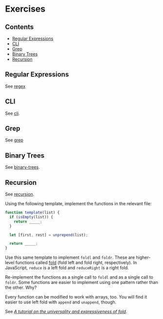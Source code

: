 # Exercises

## Contents<!-- omit in toc -->

- [Regular Expressions](#regular-expressions)
- [CLI](#cli)
- [Grep](#grep)
- [Binary Trees](#binary-trees)
- [Recursion](#recursion)

## Regular Expressions

See [regex](regex/)

## CLI

See [cli](cli/).

## Grep

See [grep](grep/)

## Binary Trees

See [binary-trees](binary-trees/).

## Recursion

See [recursion](recursion/).

Using the following template, implement the functions in the relevant file:

```js
function template(list) {
  if (isEmpty(list)) {
    return _____;
  }

  let [first, rest] = unprepend(list);

  return _____;
}
```

Use this same template to implement `foldl` and `foldr`. These are higher-level functions called [fold](https://en.wikipedia.org/wiki/Fold_(higher-order_function)) (fold left and fold right, respectively). In JavaScript, `reduce` is a left fold and `reduceRight` is a right fold.

Re-implement the functions as a single call to `foldl` and as a single call to `foldr`. Some functions are easier to implement using one pattern rather than the other. Why?

Every function can be modified to work with arrays, too. You will find it easier to use left fold with  `append` and `unappend`, though.

See *[A tutorial on the universality and
expressiveness of fold](https://www.cs.nott.ac.uk/~pszgmh/fold.pdf)*.
